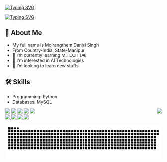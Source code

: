 <a href="https://git.io/typing-svg"><img src="https://readme-typing-svg.demolab.com?font=Fira+Code&weight=300&size=18&pause=1000&color=2F0D64&width=435&lines=Hi%F0%9F%91%8B%2C+I'm+Daniel" alt="Typing SVG" /></a>

<a href="https://git.io/typing-svg">
  <img src="https://readme-typing-svg.demolab.com?font=Fira+Code&weight=300&size=18&pause=1000&color=2F0D64&width=600&lines=I'm+a+Student+from+NIELIT%2C+Imphal+Manipur+India." alt="Typing SVG" />
</a>

## 🚀 About Me
- My full name is Moirangthem Daniel Singh
- From Country-India, State-Manipur
- 🌱 I’m currently learning M.TECH [AI]  
- 💼 I'm interested in AI Technologies  
- 🤝 I’m looking to learn new stuffs 

## 🛠️ Skills
- Programming: Python  
- Databases: MySQL  

<img align="right" height="50" src="https://media.giphy.com/media/M9gbBd9nbDrOTu1Mqx/giphy.gif"/>

<div align="left">
  <img src="https://cdn.jsdelivr.net/gh/devicons/devicon/icons/python/python-original.svg" width="40"/>
  <img src="https://cdn.jsdelivr.net/gh/devicons/devicon/icons/pytorch/pytorch-original.svg" width="40"/>
  <img src="https://cdn.jsdelivr.net/gh/devicons/devicon/icons/numpy/numpy-original.svg" width="40"/>
  <img src="https://cdn.jsdelivr.net/gh/devicons/devicon/icons/tensorflow/tensorflow-original.svg" width="40"/>
  <img src="https://cdn.jsdelivr.net/gh/devicons/devicon/icons/vscode/vscode-original.svg" width="40"/>
</div>

</div>

<div align="left">
  <a href="https://discord.com/users/scoinceman" target="_blank">
    <img src="https://img.shields.io/static/v1?message=Discord&logo=discord&label=&color=7289DA&logoColor=white&labelColor=&style=for-the-badge" height="35" />
  </a>
  <a href="mailto:danielcollegeboi@gmail.com" target="_blank">
    <img src="https://img.shields.io/static/v1?message=Gmail&logo=gmail&label=&color=D14836&logoColor=white&labelColor=&style=for-the-badge" height="35" />
  </a>
  <a href="https://www.linkedin.com/in/student-daniel" target="_blank">
    <img src="https://img.shields.io/static/v1?message=LinkedIn&logo=linkedin&label=&color=0077B5&logoColor=white&labelColor=&style=for-the-badge" height="35" />
  </a>
  <a href="https://wa.me/917005972983" target="_blank">
    <img src="https://img.shields.io/static/v1?message=Whatsapp&logo=whatsapp&label=&color=25D366&logoColor=white&labelColor=&style=for-the-badge" height="35" />
  </a>
</div>

<img src="https://raw.githubusercontent.com/Scoince/Scoince/output/snake.svg" alt="Snake animation" />
